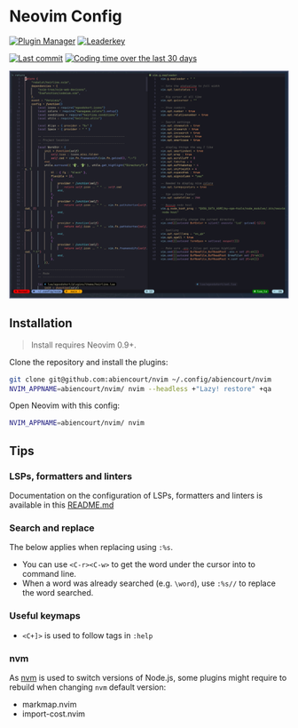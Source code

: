 # Neovim Config

[![Plugin Manager](https://dotfyle.com/abiencourt/nvim/badges/plugin-manager?style=flat)](https://dotfyle.com/abiencourt/nvim)
[![Leaderkey](https://dotfyle.com/abiencourt/nvim/badges/leaderkey?style=flat)](https://dotfyle.com/abiencourt/nvim)

[![Last commit](https://img.shields.io/github/last-commit/abiencourt/nvim?style=flat)](https://github.com/abiencourt/nvim/commits/master)
[![Coding time over the last 30 days](https://wakapi.dev/api/badge/abiencourt/interval:30_days/label:nvim?label=last%2030d)](https://wakapi.dev/)

![Neovim Screenshot](./docs/images/neovim_screenshot.png)

## Installation

> Install requires Neovim 0.9+.

Clone the repository and install the plugins:

```sh
git clone git@github.com:abiencourt/nvim ~/.config/abiencourt/nvim
NVIM_APPNAME=abiencourt/nvim/ nvim --headless +"Lazy! restore" +qa
```

Open Neovim with this config:

```sh
NVIM_APPNAME=abiencourt/nvim/ nvim
```

## Tips

### LSPs, formatters and linters

Documentation on the configuration of LSPs, formatters and linters is available in this [README.md](lua/abiencourt/plugins/lsp-formatter-linter/README.md)

### Search and replace

The below applies when replacing using `:%s`.

- You can use `<C-r><C-w>` to get the word under the cursor into to command line.
- When a word was already searched (e.g. `\word`), use `:%s//` to replace the word searched.

### Useful keymaps

- `<C+]>` is used to follow tags in `:help`

### nvm

As [nvm](https://github.com/nvm-sh/nvm) is used to switch versions of Node.js, some plugins might require to rebuild when changing `nvm` default version:

- markmap.nvim
- import-cost.nvim
